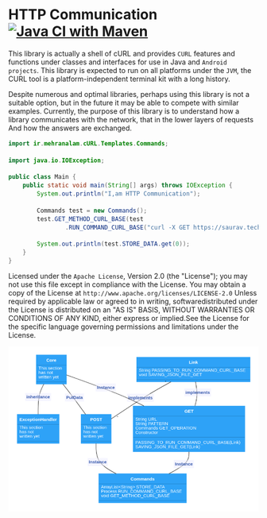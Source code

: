 HTTP Communication
[![Java CI with Maven](https://github.com/Mehranalam/HTTP-Communication/actions/workflows/maven.yml/badge.svg)](https://github.com/Mehranalam/HTTP-Communication/actions/workflows/maven.yml)
==================

This library is actually a shell of cURL and provides ``CURL`` features and functions under classes and interfaces for use in Java and ``Android projects``.  This library is expected to run on all platforms under the ``JVM``, the CURL tool is a platform-independent terminal kit with a long history.

Despite numerous and optimal libraries, perhaps using this library is not a suitable option, but in the future it may be able to compete with similar examples. Currently, the purpose of this library is to understand how a library communicates with the network, that in the lower layers of requests And how the answers are exchanged.

```java
import ir.mehranalam.cURL.Templates.Commands;

import java.io.IOException;

public class Main {
    public static void main(String[] args) throws IOException {
        System.out.println("I,am HTTP Communication");

        Commands test = new Commands();
        test.GET_METHOD_CURL_BASE(test
                .RUN_COMMAND_CURL_BASE("curl -X GET https://saurav.tech/NewsAPI/sources.json"));

        System.out.println(test.STORE_DATA.get(0));
    }
}

```

Licensed under the ``Apache License``, Version 2.0 (the "License");
you may not use this file except in compliance with the License.
You may obtain a copy of the License at ``http://www.apache.org/licenses/LICENSE-2.0`` 
Unless required by applicable law or agreed to in writing, softwaredistributed
under the License is distributed on an "AS IS" BASIS, WITHOUT WARRANTIES OR CONDITIONS OF ANY KIND, 
either express or implied.See the License for the specific language governing permissions and limitations under the License.

<img src="Diagram/Diagram.png">
